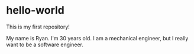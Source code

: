 # hello-world
This is my first repository!

My name is Ryan.
I'm 30 years old.
I am a mechanical engineer, but I really want to be a software engineer.
